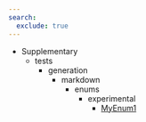 ```yaml
---
search:
  exclude: true
---
```


[//]: # (DO NOT EDIT THIS FILE DIRECTLY. Instead, edit the corresponding stub file and execute `npm run docs:api`.)

- Supplementary
    - tests
        - generation
            - markdown
                - enums
                    - experimental
                        - [MyEnum1](tests/generation/markdown/enums/experimental/MyEnum1.md)
